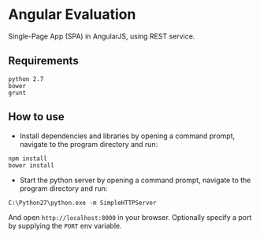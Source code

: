 Angular Evaluation
===========

Single-Page App (SPA) in AngularJS, using REST service.

## Requirements

```
python 2.7
bower
grunt
```

## How to use

- Install dependencies and libraries by opening a command prompt, navigate to the program directory and run:
```
npm install
bower install
```

- Start the python server by opening a command prompt, navigate to the program directory and run:
```
C:\Python27\python.exe -m SimpleHTTPServer
```

And open `http://localhost:8000` in your browser. Optionally specify
a port by supplying the `PORT` env variable.
